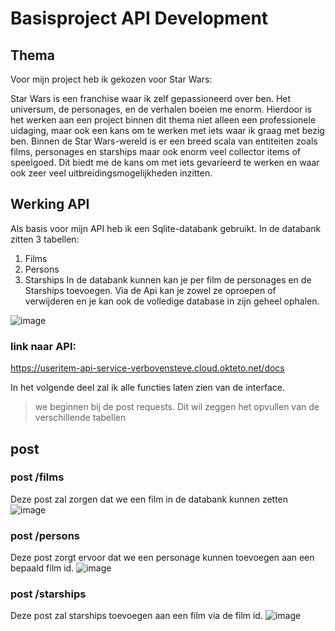 # Basisproject API Development
## Thema

Voor mijn project heb ik gekozen voor Star Wars:

Star Wars is een franchise waar ik zelf gepassioneerd over ben.
Het universum, de personages, en de verhalen boeien me enorm.
Hierdoor is het werken aan een project binnen dit thema niet alleen een professionele uidaging, maar ook een kans om te werken met iets waar ik graag met bezig ben.
Binnen de Star Wars-wereld is er een breed scala van entiteiten zoals films, personages en starships maar ook enorm veel collector items of speelgoed.
Dit biedt me de kans om met iets gevarieerd te werken en waar ook zeer veel uitbreidingsmogelijkheden inzitten.

## Werking API

Als basis voor mijn API heb ik een Sqlite-databank gebruikt.
In de databank zitten 3 tabellen: 
1. Films
2. Persons
3. Starships
In de databank kunnen kan je per film de personages en de Starships toevoegen. Via de Api kan je zowel ze oproepen of verwijderen en je kan ook de volledige database in zijn geheel ophalen.

![image](https://github.com/VerbovenSteve/api_development/assets/113888137/11a26828-1db3-436a-aa37-368fae0a41c3)
### link naar API:

https://useritem-api-service-verbovensteve.cloud.okteto.net/docs 

In het volgende deel zal ik alle functies laten zien van de interface.
> we beginnen bij de post requests. Dit wil zeggen het opvullen van de verschillende tabellen
## post 

### post /films

Deze post zal zorgen dat we een film in de databank kunnen zetten
![image](https://github.com/VerbovenSteve/api_development/assets/113888137/5c03458c-620a-4ed0-aeda-50cc14dc322a)

### post /persons

Deze post zorgt ervoor dat we een personage kunnen toevoegen aan een bepaald film id.
![image](https://github.com/VerbovenSteve/api_development/assets/113888137/fd733bfd-647c-4305-ba45-c99b5521e478)

### post /starships

Deze post zal starships toevoegen aan een film via de film id.
![image](https://github.com/VerbovenSteve/api_development/assets/113888137/1f3f1c6b-1361-4d55-8179-c9b5afe2daef)

